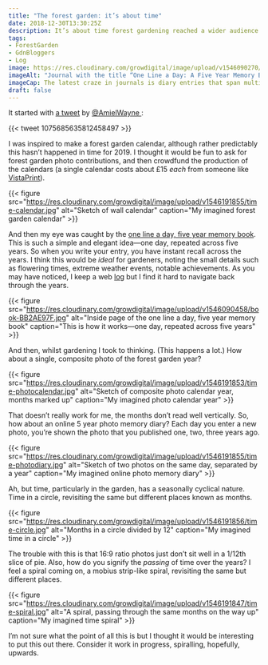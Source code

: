 ```yaml
---
title: "The forest garden: it’s about time"
date: 2018-12-30T13:30:25Z
description: It’s about time forest gardening reached a wider audience. Nevertheless, a garden is also about time; a seasonal, cyclical time. Herein lies some temporal whimsy…
tags: 
- ForestGarden
- GdnBloggers
- Log
image: https://res.cloudinary.com/growdigital/image/upload/v1546090270/book-B547B28A.jpg
imageAlt: "Journal with the title “One Line a Day: A Five Year Memory Book”"
imageCap: The latest craze in journals is diary entries that span multiple years. Good for gardeners!
draft: false
---
```


It started with [a tweet](https://twitter.com/AmielWayne/status/1075685635812458497) by [@AmielWayne ](https://mobile.twitter.com/AmielWayne):

{{< tweet 1075685635812458497 >}}

I was inspired to make a forest garden calendar, although rather predictably this hasn’t happened in time for 2019. I thought it would be fun to ask for forest garden photo contributions, and then crowdfund the production of the calendars (a single calendar costs about £15 _each_ from someone like [VistaPrint](https://www.vistaprint.co.uk)).

{{< figure src="https://res.cloudinary.com/growdigital/image/upload/v1546191855/time-calendar.jpg" alt="Sketch of wall calendar" caption="My imagined forest garden calendar" >}}

And then my eye was caught by the [one line a day, five year memory book](https://amzn.to/2Al1duX). This is such a simple and elegant idea—one day, repeated across five years. So when you write your entry, you have instant recall across the years. I think this would be _ideal_ for gardeners, noting the small details such as flowering times, extreme weather events, notable achievements. As you may have noticed, I keep a web [log](https://www.forestgarden.wales/tags/log/) but I find it hard to navigate back through the years.

{{< figure src="https://res.cloudinary.com/growdigital/image/upload/v1546090458/book-BB2AE97F.jpg" alt="Inside page of the one line a day, five year memory book" caption="This is how it works—one day, repeated across five years" >}}

And then, whilst gardening I took to thinking. (This happens a lot.) How about a single, composite photo of the forest garden year?

{{< figure src="https://res.cloudinary.com/growdigital/image/upload/v1546191853/time-photocalendar.jpg" alt="Sketch of composite photo calendar year, months marked up" caption="My imagined photo calendar year" >}}

That doesn’t really work for me, the months don’t read well vertically. So, how about an online 5 year photo memory diary? Each day you enter a new photo, you’re shown the photo that you published one, two, three years ago.

{{< figure src="https://res.cloudinary.com/growdigital/image/upload/v1546191855/time-photodiary.jpg" alt="Sketch of two photos on the same day, separated by a year" caption="My imagined online photo memory diary" >}}

Ah, but time, particularly in the garden, has a seasonally cyclical nature. Time in a circle, revisiting the same but different places known as months.

{{< figure src="https://res.cloudinary.com/growdigital/image/upload/v1546191856/time-circle.jpg" alt="Months in a circle divided by 12" caption="My imagined time in a circle" >}}

The trouble with this is that 16:9 ratio photos just don’t sit well in a 1/12th slice of pie. Also, how do you signify the _passing_ of time over the years? I feel a spiral coming on, a mobius strip-like spiral, revisiting the same but different places.

{{< figure src="https://res.cloudinary.com/growdigital/image/upload/v1546191847/time-spiral.jpg" alt="A spiral, passing through the same months on the way up" caption="My imagined time spiral" >}}

I’m not sure what the point of all this is but I thought it would be interesting to put this out there. Consider it work in progress, spiralling, hopefully, upwards.
